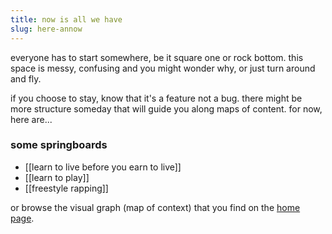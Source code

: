 ```yaml
---
title: now is all we have
slug: here-annow
---
```


everyone has to start somewhere, be it square one or rock bottom. this space is messy, confusing and you might wonder why, or just turn around and fly.

if you choose to stay, know that it's a feature not a bug. there might be more structure someday that will guide you along maps of content. for now, here are...

### some springboards
- [[learn to live before you earn to live]]
- [[learn to play]]
- [[freestyle rapping]]

or browse the visual graph (map of context) that you find on the [home page](/).
